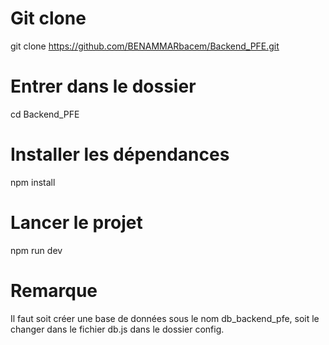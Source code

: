 # Git clone
git clone https://github.com/BENAMMARbacem/Backend_PFE.git
# Entrer dans le dossier
cd Backend_PFE
# Installer les dépendances
npm install
# Lancer le projet
npm run dev
# Remarque
Il faut soit créer une base de données sous le nom db_backend_pfe, soit le changer dans le fichier db.js dans le dossier config.
